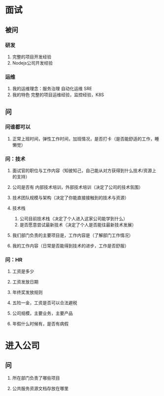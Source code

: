 # 面试
## 被问
### 研发
1. 完整的项目开发经验
2. Nodejs公司开发经验
### 运维
1. 我的运维理念：服务治理 自动化运维 SRE
2. 我的特色 完整的项目运维经验，监控经验，K8S

## 问
### 问谁都可以
1. 正常上班时间，弹性工作时间，加班情况，是否打卡（是否能舒适的工作，睡懒觉）

### 问：技术
1. 面试官的职位与工作内容（知彼知己，自己能从对方获得到什么技术/资源上的支持）

2. 公司是否有 内部技术培训，外部技术培训（决定了公司的技术氛围）

3. 技术团队规模与架构（决定了你能直接接触到的技术与资源）

4. 技术栈
    1. 公司目前技术栈（决定了个人进入这家公司能学到什么）
    2. 是否愿意尝试最新技术（决定了个人是否能往最新技术发展）

5. 我们部门负责的主要项目是，工作内容是（了解部门工作情况）

6. 我的工作内容（日常是否能得到技术的进步，工作是否舒服）

### 问：HR
1. 工资是多少

2. 工资发放日期

3. 年终奖发放规则

4. 五险一金，工资是否可以合法避税

5. 公司规模，主要业务，主要产品

6. 年假什么时候有，是否有病假


# 进入公司
## 问
1. 所在部门负责了哪些项目

2. 公共服务资源文档存放在哪里
